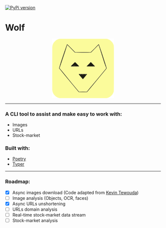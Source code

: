 [![PyPi version](https://badgen.net/pypi/v/wolf-cli)](https://pypi.com/project/wolf-cli)

# **Wolf**

 <p align="center">
  <img src="https://github.com/cande1gut/wolf/blob/main/dist/assets/logo.svg" style="width:200px;"/>
 </p>

---

### A CLI tool to assist and make easy to work with:
- Images
- URLs
- Stock-market

### Built with:
- [Poetry](https://python-poetry.org/)
- [Typer](https://typer.tiangolo.com/)

---

### Roadmap:
- [x] Async images download (Code adapted from [Kevin Tewouda](https://lewoudar.medium.com/click-a-beautiful-python-library-to-write-cli-applications-9c8154847066))
- [ ] Image analysis (Objects, OCR, faces)
- [x] Async URLs unshortening
- [ ] URLs domain analysis
- [ ] Real-time stock-market data stream
- [ ] Stock-market analysis
